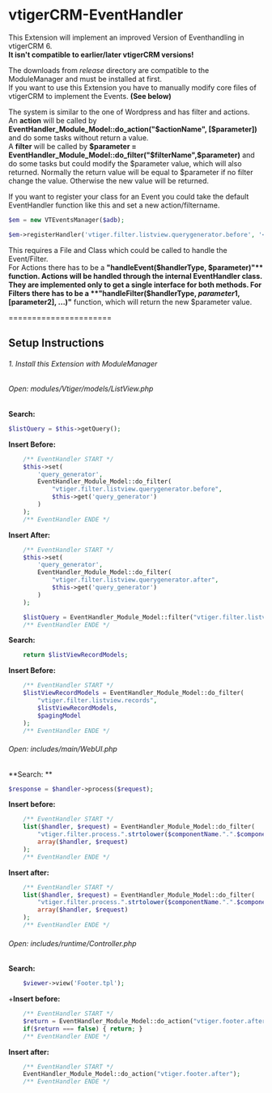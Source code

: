 vtigerCRM-EventHandler
======================

This Extension will implement an improved Version of Eventhandling in vtigerCRM 6.  
**It isn't compatible to earlier/later vtigerCRM versions!**

The downloads from *release* directory are compatible to the ModuleManager and must be installed at first.   
If you want to use this Extension you have to manually modify core files of vtigerCRM to implement the Events. **(See below)**

The system is similar to the one of Wordpress and has filter and actions.  
An **action** will be called by **EventHandler_Module_Model::do_action("$actionName", [$parameter])** and do some tasks without return a value.  
A **filter** will be called by **$parameter = EventHandler_Module_Model::do_filter("$filterName",$parameter)** and do some tasks but could modify the $parameter value, which will also returned. Normally the return value will be equal to $parameter if no filter change the value.
Otherwise the new value will be returned.

If you want to register your class for an Event you could take the default EventHandler function like this and set a new action/filtername.
```php
$em = new VTEventsManager($adb);

$em->registerHandler('vtiger.filter.listview.querygenerator.before', '<handlerFile>', '<handlerClass>');
```

This requires a File and Class which could be called to handle the Event/Filter.  
For Actions there has to be a **"handleEvent($handlerType, $parameter)"** function. Actions will be handled through the internal EventHandler class. They are implemented only to get a single interface for both methods.  
For Filters there has to be a **"handleFilter($handlerType, $parameter1, [$parameter2], ...)"** function, which will return the new $parameter value.  

======================
## Setup Instructions

###### 1. Install this Extension with ModuleManager

###### Open: modules/Vtiger/models/ListView.php

**Search:**  
```php
$listQuery = $this->getQuery();
```
**Insert Before:**
```php
	/** EventHandler START */
	$this->set(
		'query_generator',
		EventHandler_Module_Model::do_filter(
			"vtiger.filter.listview.querygenerator.before",
			$this->get('query_generator')
		)
	);
	/** EventHandler ENDE */
```
**Insert After:**
```php
	/** EventHandler START */
	$this->set(
		'query_generator',
		EventHandler_Module_Model::do_filter(
			"vtiger.filter.listview.querygenerator.after",
			$this->get('query_generator')
		)
	);

	$listQuery = EventHandler_Module_Model::filter("vtiger.filter.listview.querygenerator.query", $listQuery, $this->get('query_generator'));
	/** EventHandler ENDE */
```

**Search:**
```php
	return $listViewRecordModels;
```
**Insert Before:**
```php
	/** EventHandler START */
	$listViewRecordModels = EventHandler_Module_Model::do_filter(
		"vtiger.filter.listview.records",
		$listViewRecordModels,
		$pagingModel
	);
	/** EventHandler ENDE */
```	

###### Open: includes/main/WebUI.php

**Search:	**
```php	
$response = $handler->process($request);
```
**Insert before:**
```php
	/** EventHandler START */
	list($handler, $request) = EventHandler_Module_Model::do_filter(
		"vtiger.filter.process.".strtolower($componentName.".".$componentType).".before",
		array($handler, $request)
	);
	/** EventHandler ENDE */
```
**Insert after:**
```php
	/** EventHandler START */
	list($handler, $request) = EventHandler_Module_Model::do_filter(
		"vtiger.filter.process.".strtolower($componentName.".".$componentType).".after",
		array($handler, $request)
	);
	/** EventHandler ENDE */
```
	
###### Open: includes/runtime/Controller.php

**Search:**
```php
	$viewer->view('Footer.tpl');
```	
+**Insert before:**
```php
	/** EventHandler START */
	$return = EventHandler_Module_Model::do_action("vtiger.footer.after");
	if($return === false) { return; }
	/** EventHandler ENDE */
```

**Insert after:**
```php
	/** EventHandler START */
	EventHandler_Module_Model::do_action("vtiger.footer.after");
	/** EventHandler ENDE */
```